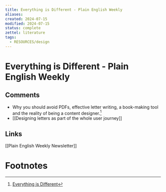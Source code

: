 ```yaml
---
title: Everything is Different - Plain English Weekly
aliases: 
created: 2024-07-15
modified: 2024-07-15
status: complete
zettel: literature
tags:
  - RESOURCES/design
---
```

# Everything is Different - Plain English Weekly
## Comments
- Why you should avoid PDFs, effective letter writing, a book-making tool and the reality of being a content designer.[^1]
- [[Designing letters as part of the whole user journey]]

## Links
[[Plain English Weekly Newsletter]]
# Footnotes

[^1]: [Everything is Different](https://www.plainenglish.club/everything-is-different/)